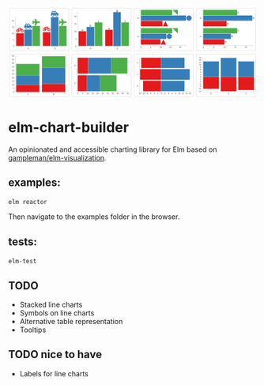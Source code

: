 ![elm-chart-builder](./elm-chart-builder.png?raw=true "elm-chart-builder")

# elm-chart-builder
An opinionated and accessible charting library for Elm based on [gampleman/elm-visualization](https://github.com/gampleman/elm-visualization).

## examples:
`elm reactor`

Then navigate to the examples folder in the browser.

## tests:
`elm-test`

## TODO 
* Stacked line charts
* Symbols on line charts
* Alternative table representation 
* Tooltips

## TODO nice to have
* Labels for line charts
